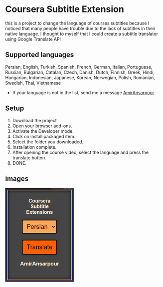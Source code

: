 # Coursera Subtitle Extension

this is a project to change the language of courses subtitles because I noticed that many people have trouble due to the lack of subtitles in their native language. I thought to myself that I could create a subtitle translator using Google Translate API

## Supported languages
Persian, English, Turkish, Spanish, French, German, Italian, Portuguese, Russian, Bulgarian, Catalan, Czech, Danish, Dutch, Finnish, Greek, Hindi, Hungarian, Indonesian, Japanese, Korean, Norwegian, Polish, Romanian, Swedish, Thai, Vietnamese
- If your language is not in the list, send me a message [AmirAnsarpour](https://t.me/AmirAnsarpour)

## Setup
1. Download the project
2. Open your browser add-ons.
3. Activate the Developer mode.
4. Click on install packaged item.
5. Select the folder you downloaded.
6. Installation complete.
7. After opening the course video, select the language and press the translate button.
8. DONE.

## images
<a href="https://github.com/duiqt/herta_kuru/graphs/contributors">
  <img src="images/Extension" />
</a>
